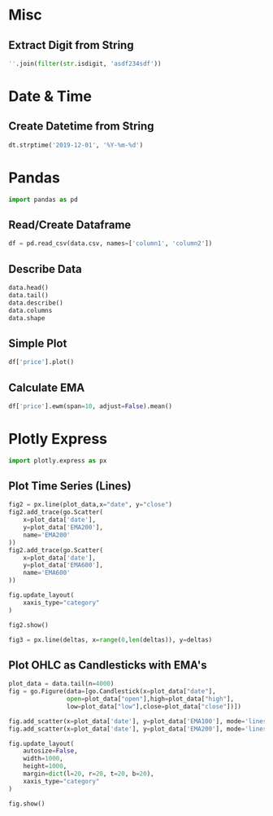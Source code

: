 # Misc
## Extract Digit from String
```python
''.join(filter(str.isdigit, 'asdf234sdf'))
```

# Date & Time
## Create Datetime from String
```python
dt.strptime('2019-12-01', '%Y-%m-%d')
```

# Pandas
```python
import pandas as pd
```
## Read/Create Dataframe
```python
df = pd.read_csv(data.csv, names=['column1', 'column2'])
```

## Describe Data
```python
data.head()
data.tail()
data.describe()
data.columns
data.shape
```

## Simple Plot
```python
df['price'].plot()
```

## Calculate EMA
```python
df['price'].ewm(span=10, adjust=False).mean()
```


# Plotly Express
```python
import plotly.express as px
```
## Plot Time Series (Lines)
```python
fig2 = px.line(plot_data,x="date", y="close")
fig2.add_trace(go.Scatter(
    x=plot_data['date'],
    y=plot_data['EMA200'],
    name='EMA200'
))
fig2.add_trace(go.Scatter(
    x=plot_data['date'],
    y=plot_data['EMA600'],
    name='EMA600'
))

fig.update_layout(
    xaxis_type="category"
)

fig2.show()
```
```python
fig3 = px.line(deltas, x=range(0,len(deltas)), y=deltas)
```

## Plot OHLC as Candlesticks with EMA's
```python
plot_data = data.tail(n=4000)
fig = go.Figure(data=[go.Candlestick(x=plot_data["date"],
                open=plot_data["open"],high=plot_data["high"],
                low=plot_data["low"],close=plot_data["close"])])

fig.add_scatter(x=plot_data['date'], y=plot_data['EMA100'], mode='lines', name="EMA100")
fig.add_scatter(x=plot_data['date'], y=plot_data['EMA200'], mode='lines', name="EMA200")

fig.update_layout(
    autosize=False,
    width=1000,
    height=1000,
    margin=dict(l=20, r=20, t=20, b=20),
    xaxis_type="category"
)

fig.show()
```
